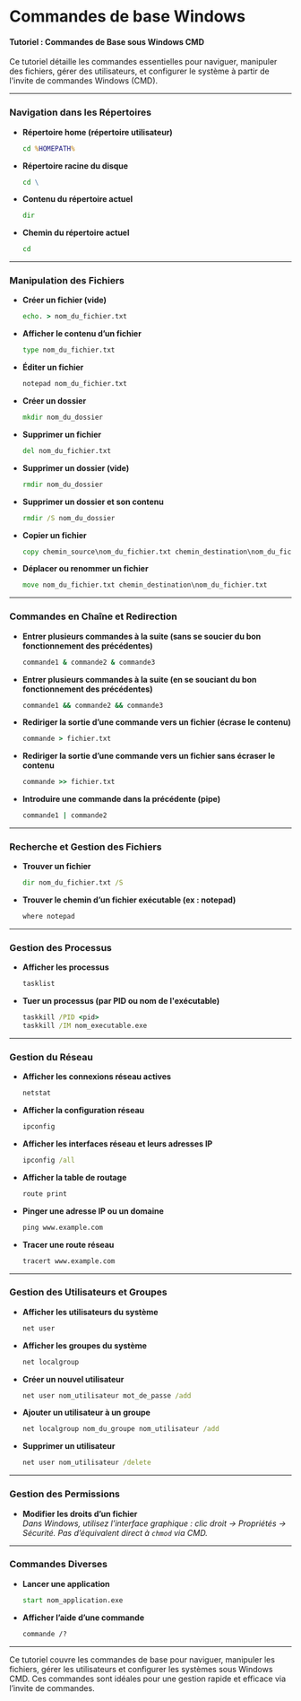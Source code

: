 # Commandes de base Windows

#### **Tutoriel : Commandes de Base sous Windows CMD**

Ce tutoriel détaille les commandes essentielles pour naviguer, manipuler des fichiers, gérer des utilisateurs, et configurer le système à partir de l'invite de commandes Windows (CMD).

***

### **Navigation dans les Répertoires**

*   **Répertoire home (répertoire utilisateur)**

    ```cmd
    cd %HOMEPATH%
    ```
*   **Répertoire racine du disque**

    ```cmd
    cd \
    ```
*   **Contenu du répertoire actuel**

    ```cmd
    dir
    ```
*   **Chemin du répertoire actuel**

    ```cmd
    cd
    ```

***

### **Manipulation des Fichiers**

*   **Créer un fichier (vide)**

    ```cmd
    echo. > nom_du_fichier.txt
    ```
*   **Afficher le contenu d’un fichier**

    ```cmd
    type nom_du_fichier.txt
    ```
*   **Éditer un fichier**

    ```cmd
    notepad nom_du_fichier.txt
    ```
*   **Créer un dossier**

    ```cmd
    mkdir nom_du_dossier
    ```
*   **Supprimer un fichier**

    ```cmd
    del nom_du_fichier.txt
    ```
*   **Supprimer un dossier (vide)**

    ```cmd
    rmdir nom_du_dossier
    ```
*   **Supprimer un dossier et son contenu**

    ```cmd
    rmdir /S nom_du_dossier
    ```
*   **Copier un fichier**

    ```cmd
    copy chemin_source\nom_du_fichier.txt chemin_destination\nom_du_fichier.txt
    ```
*   **Déplacer ou renommer un fichier**

    ```cmd
    move nom_du_fichier.txt chemin_destination\nom_du_fichier.txt
    ```

***

### **Commandes en Chaîne et Redirection**

*   **Entrer plusieurs commandes à la suite (sans se soucier du bon fonctionnement des précédentes)**

    ```cmd
    commande1 & commande2 & commande3
    ```
*   **Entrer plusieurs commandes à la suite (en se souciant du bon fonctionnement des précédentes)**

    ```cmd
    commande1 && commande2 && commande3
    ```
*   **Rediriger la sortie d’une commande vers un fichier (écrase le contenu)**

    ```cmd
    commande > fichier.txt
    ```
*   **Rediriger la sortie d’une commande vers un fichier sans écraser le contenu**

    ```cmd
    commande >> fichier.txt
    ```
*   **Introduire une commande dans la précédente (pipe)**

    ```cmd
    commande1 | commande2
    ```

***

### **Recherche et Gestion des Fichiers**

*   **Trouver un fichier**

    ```cmd
    dir nom_du_fichier.txt /S
    ```
*   **Trouver le chemin d’un fichier exécutable (ex : notepad)**

    ```cmd
    where notepad
    ```

***

### **Gestion des Processus**

*   **Afficher les processus**

    ```cmd
    tasklist
    ```
*   **Tuer un processus (par PID ou nom de l'exécutable)**

    ```cmd
    taskkill /PID <pid>
    taskkill /IM nom_executable.exe
    ```

***

### **Gestion du Réseau**

*   **Afficher les connexions réseau actives**

    ```cmd
    netstat
    ```
*   **Afficher la configuration réseau**

    ```cmd
    ipconfig
    ```
*   **Afficher les interfaces réseau et leurs adresses IP**

    ```cmd
    ipconfig /all
    ```
*   **Afficher la table de routage**

    ```cmd
    route print
    ```
*   **Pinger une adresse IP ou un domaine**

    ```cmd
    ping www.example.com
    ```
*   **Tracer une route réseau**

    ```cmd
    tracert www.example.com
    ```

***

### **Gestion des Utilisateurs et Groupes**

*   **Afficher les utilisateurs du système**

    ```cmd
    net user
    ```
*   **Afficher les groupes du système**

    ```cmd
    net localgroup
    ```
*   **Créer un nouvel utilisateur**

    ```cmd
    net user nom_utilisateur mot_de_passe /add
    ```
*   **Ajouter un utilisateur à un groupe**

    ```cmd
    net localgroup nom_du_groupe nom_utilisateur /add
    ```
*   **Supprimer un utilisateur**

    ```cmd
    net user nom_utilisateur /delete
    ```

***

### **Gestion des Permissions**

* **Modifier les droits d’un fichier**\
  _Dans Windows, utilisez l’interface graphique : clic droit → Propriétés → Sécurité. Pas d’équivalent direct à `chmod` via CMD._

***

### **Commandes Diverses**

*   **Lancer une application**

    ```cmd
    start nom_application.exe
    ```
*   **Afficher l’aide d’une commande**

    ```cmd
    commande /?
    ```

***

Ce tutoriel couvre les commandes de base pour naviguer, manipuler les fichiers, gérer les utilisateurs et configurer les systèmes sous Windows CMD. Ces commandes sont idéales pour une gestion rapide et efficace via l’invite de commandes.
